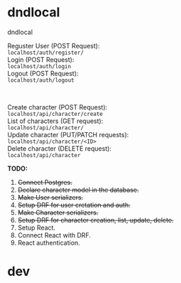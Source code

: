 # dndlocal
dndlocal

Reguster User (POST Request): <br>
```localhost/auth/register/``` <br>
Login (POST Request): <br>
```localhost/auth/login``` <br>
Logout (POST Request): <br>
```localhost/auth/logout``` <br>

<br>

Create character (POST Request): <br>
```localhost/api/character/create``` <br>
List of characters (GET request): <br>
```localhost/api/character/``` <br>
Update character (PUT/PATCH requests): <br>
```localhost/api/character/<ID>``` <br>
Delete character (DELETE request): <br>
```localhost/api/character``` <br>

**TODO:** <br>
1. ~~Connect Postgres.~~
2. ~~Declare character model in the database.~~
2. ~~Make User serializers.~~
3. ~~Setup DRF for user cretation and auth.~~
3. ~~Make Character serializers.~~
4. ~~Setup DRF for character creation, list, update, delete.~~
5. Setup React.
5. Connect React with DRF.
5. React authentication.

# dev 

